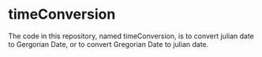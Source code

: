 # timeConversion
The code in this repository, named timeConversion, is to convert julian date to Gergorian Date, or to convert Gregorian Date to julian date.

